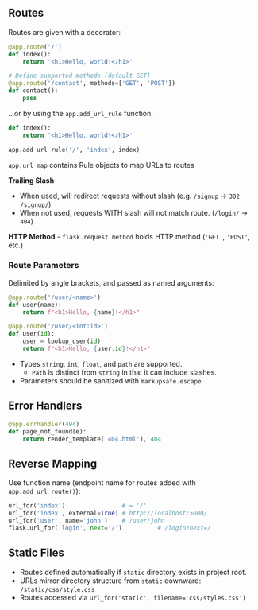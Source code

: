 ## Routes
Routes are given with a decorator:
```python
@app.route('/')
def index():
	return '<h1>Hello, world!</h1>'

# Define supported methods (default GET)
@app.route('/contact', methods=['GET', 'POST'])
def contact():
	pass
```

...or by using the `app.add_url_rule` function:
```python
def index():
	return '<h1>Hello, world!</h1>'

app.add_url_rule('/', 'index', index)
```

`app.url_map` contains Rule objects to map URLs to routes

**Trailing Slash**
- When used, will redirect requests without slash (e.g. `/signup`  $\rightarrow$ `302 /signup/`)
- When not used, requests WITH slash will not match route. (`/login/` $\rightarrow$ `404`)

**HTTP Method**
	- `flask.request.method` holds HTTP method (`'GET'`, `'POST'`, etc.)

### Route Parameters
Delimited by angle brackets, and passed as named arguments:
```python
@app.route('/user/<name>')
def user(name):
	return f"<h1>Hello, {name}!</h1>"

@app.route('/user/<int:id>')
def user(id):
	user = lookup_user(id)
	return f"<h1>Hello, {user.id}!</h1>"
```

- Types `string`, `int`, `float`, and `path` are supported.
	- `Path` is distinct from `string` in that it can include slashes.
- Parameters should be sanitized with `markupsafe.escape`

## Error Handlers
```python
@app.errhandler(494)
def page_not_found(e):
	return render_template('404.html'), 404
```

## Reverse Mapping
Use function name (endpoint name for routes added with `app.add_url_route()`):

```python
url_for('index')                # = '/'
url_for('index', external=True) # http://localhost:5000/
url_for('user', name='john')    # /user/john
flask.url_for('login', next='/')          # /login?next=/
```

## Static Files
- Routes defined automatically if `static` directory exists in project root.
- URLs mirror directory structure from `static` downward: `/static/css/style.css`
- Routes accessed via `url_for('static', filename='css/styles.css')`



